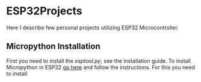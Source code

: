 # ESP32Projects
Here I describe few personal projects utilizing ESP32 Microcontroller.

## Micropython Installation
First you need to install the *esptool.py*, see the installation guide.
To install Micropython in ESP32 [go here](https://micropython.org/download/esp32/) and follow the instructions. For this you need to install 
